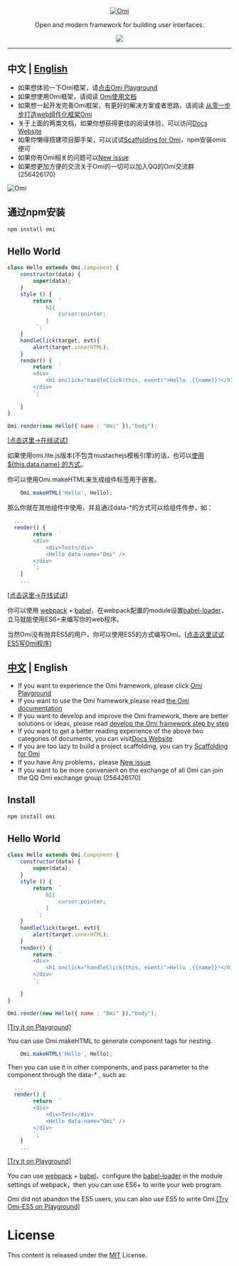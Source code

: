 ﻿<p align="center">
  <a href ="##"><img alt="Omi" src="http://images2015.cnblogs.com/blog/105416/201701/105416-20170120114244046-622856943.png"></a>
</p>
<p align="center">
Open and modern framework for building user interfaces.
</p>
<p align="center">
  <a href="https://travis-ci.org/AlloyTeam/omi"><img src="https://travis-ci.org/AlloyTeam/omi.svg"></a>
</p>

---

## 中文 | [English](https://github.com/AlloyTeam/omi#中文--english-1)

* 如果想体验一下Omi框架，请[点击Omi Playground](http://alloyteam.github.io/omi/example/playground/)
* 如果想使用Omi框架，请阅读  [Omi使用文档](https://github.com/AlloyTeam/omi/tree/master/docs#omi使用文档)
* 如果想一起开发完善Omi框架，有更好的解决方案或者思路，请阅读  [从零一步步打造web组件化框架Omi](https://github.com/AlloyTeam/omi/tree/master/docs#从零一步步打造web组件化框架omi)
* 关于上面的两类文档，如果你想获得更佳的阅读体验，可以访问[Docs Website](http://alloyteam.github.io/omi/website/docs.html)
* 如果你懒得搭建项目脚手架，可以试试[Scaffolding for Omi](https://github.com/AlloyTeam/omi/tree/master/scaffolding)，npm安装omis便可
* 如果你有Omi相关的问题可以[New issue](https://github.com/AlloyTeam/omi/issues/new)
* 如果想更加方便的交流关于Omi的一切可以加入QQ的Omi交流群(256426170)

<img alt="Omi" src="http://alloyteam.github.io/omi/asset/omi_group.png">

## 通过npm安装 

``` js
npm install omi
```

## Hello World

```js
class Hello extends Omi.Component {
    constructor(data) {
        super(data);
    }
    style () {
        return  `
            h1{
                cursor:pointer;
            }
         `;
    }
    handleClick(target, evt){
        alert(target.innerHTML);
    }
    render() {
        return  `
        <div>
            <h1 onclick="handleClick(this, event)">Hello ,{{name}}!</h1>
        </div>
        `;

    }
}

Omi.render(new Hello({ name : "Omi" }),"body");
```

[[点击这里->在线试试]](http://alloyteam.github.io/omi/website/redirect.html?type=hello)

如果使用omi.lite.js版本(不包含mustachejs模板引擎)的话，也可以[使用 ${this.data.name} 的方式](http://alloyteam.github.io/omi/website/redirect.html?type=without_tpl)。

你可以使用Omi.makeHTML来生成组件标签用于嵌套。
```js
    Omi.makeHTML('Hello', Hello);
```
那么你就在其他组件中使用，并且通过data-*的方式可以给组件传参，如：
```js
  ...
  render() {
        return  `
        <div>
            <div>Test</div>
            <Hello data-name="Omi" />
        </div>
        `;
    }
    ...
```

[[点击这里->在线试试]](http://alloyteam.github.io/omi/website/redirect.html?type=hello_nest)

你可以使用 [webpack](https://webpack.github.io/) + [babel](http://babeljs.io/)，在webpack配置的module设置[babel-loader](https://github.com/babel/babel-loader)，立马就能使用ES6+来编写你的web程序。

 当然Omi没有抛弃ES5的用户，你可以使用ES5的方式编写Omi。[[点击这里试试ES5写Omi程序]](http://alloyteam.github.io/omi/website/redirect.html?type=hello_es5)

## [﻿中文](https://github.com/AlloyTeam/omi#中文--english) | English

* If you want to experience the Omi framework, please click [Omi Playground](http://alloyteam.github.io/omi/example/playground/)
* If you want to use the Omi framework,please read [the Omi documentation](https://github.com/AlloyTeam/omi/tree/master/docs#omi使用文档)
* If you want to develop and improve the Omi framework, there are better solutions or ideas, please read [develop the Omi framework step by step](https://github.com/AlloyTeam/omi/tree/master/docs#从零一步步打造web组件化框架omi)
* If you want to get a better reading experience of the above two categories of documents, you can visit[Docs Website](http://alloyteam.github.io/omi/website/docs.html)
* If you are too lazy to build a project scaffolding, you can try [Scaffolding for Omi](https://github.com/AlloyTeam/omi/tree/master/scaffolding)
* If you have Any problems，please [New issue](https://github.com/AlloyTeam/omi/issues/new)
* If you want to be more convenient on the exchange of all Omi can join the QQ Omi exchange group (256426170)

## Install

``` js
npm install omi
```

## Hello World

```js
class Hello extends Omi.Component {
    constructor(data) {
        super(data);
    }
    style () {
        return  `
            h1{
                cursor:pointer;
            }
         `;
    }
    handleClick(target, evt){
        alert(target.innerHTML);
    }
    render() {
        return  `
        <div>
            <h1 onclick="handleClick(this, event)">Hello ,{{name}}!</h1>
        </div>
        `;

    }
}

Omi.render(new Hello({ name : "Omi" }),"body");
```

[[Try it on Playground]](http://alloyteam.github.io/omi/website/redirect.html?type=hello)

You can use Omi.makeHTML to generate component tags for nesting.
```js
    Omi.makeHTML('Hello', Hello);
```
Then you can use it in other components, and pass parameter to the component through the data-* , such as:
```js
  ...
  render() {
        return  `
        <div>
            <div>Test</div>
            <Hello data-name="Omi" />
        </div>
        `;
    }
    ...
```

[[Try it on Playground]](http://alloyteam.github.io/omi/website/redirect.html?type=hello_nest)

You can use [webpack](https://webpack.github.io/) + [babel](http://babeljs.io/)，configure the [babel-loader](https://github.com/babel/babel-loader) in  the module settings of webpack，then you can use ES6+ to write your web program.

Omi did not abandon the ES5 users, you can also use ES5 to write Omi.[[Try Omi-ES5 on Playground]](http://alloyteam.github.io/omi/website/redirect.html?type=hello_es5)

# License
This content is released under the [MIT](http://opensource.org/licenses/MIT) License.
